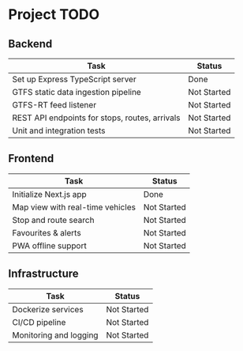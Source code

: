 # Project TODO

## Backend
| Task | Status |
| --- | --- |
| Set up Express TypeScript server | Done |
| GTFS static data ingestion pipeline | Not Started |
| GTFS-RT feed listener | Not Started |
| REST API endpoints for stops, routes, arrivals | Not Started |
| Unit and integration tests | Not Started |

## Frontend
| Task | Status |
| --- | --- |
| Initialize Next.js app | Done |
| Map view with real-time vehicles | Not Started |
| Stop and route search | Not Started |
| Favourites & alerts | Not Started |
| PWA offline support | Not Started |

## Infrastructure
| Task | Status |
| --- | --- |
| Dockerize services | Not Started |
| CI/CD pipeline | Not Started |
| Monitoring and logging | Not Started |
